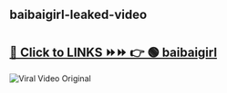 
 ## baibaigirl-leaked-video 

# <h2><a href="https://clipsfans.com/baibaigirl&ref=git">🔗 Click to LINKS ⏩⏩ 👉 🟢 baibaigirl </a></h2>

<a href="https://clipsfans.com/baibaigirl&ref=git" rel="nofollow" data-target="animated-image.originalLink"><img src="https://i.ibb.co.com/xMMVF88/686577567.gif" alt="Viral Video Original" style="max-width: 100%; display: inline-block;" data-target="animated-image.originalImage"></a>
